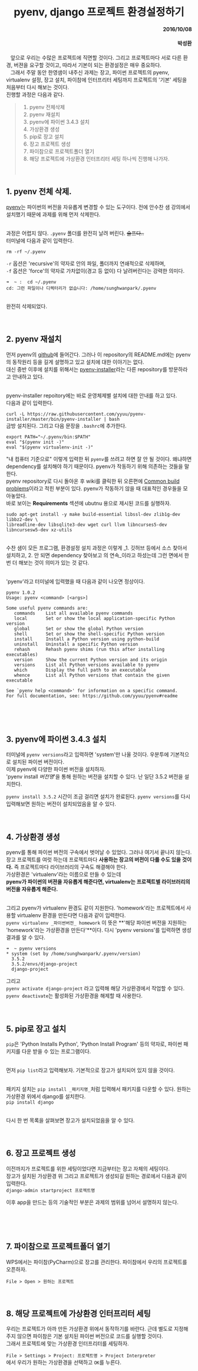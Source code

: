 # <center>pyenv, django 프로젝트 환경설정하기 </center>

#### <p style='text-align:right;'>2016/10/08 </p>
#### <p style='text-align:right;'>박성환		 </p>

&nbsp;&nbsp;&nbsp;앞으로 우리는 수많은 프로젝트에 직면할 것이다. 그리고 프로젝트마다 서로 다른 환경, 버젼을 요구할 것이고,
따라서 기본이 되는 환경설정은 매우 중요하다.<br>
&nbsp;&nbsp;&nbsp;그래서 주말 동안 한영샘이 내주신 과제는 장고, 파이썬 프로젝트의 pyenv, virtualenv 설정, 장고 설치, 파이참에 인터프리터 세팅까지 프로젝트의 '기본' 세팅을 처음부터 다시 해보는 것이다.<br>
진행할 과정은 다음과 같다.

> 1. pyenv 전체삭제
> 2. pyenv 재설치
> 3. pyenv에 파이썬 3.4.3 설치
> 4. 가상환경 생성
> 5. pip로 장고 설치
> 6. 장고 프로젝트 생성
> 7. 파이참으로 프로젝트폴더 열기
> 8. 해당 프로젝트에 가상환경 인터프리터 세팅
하나씩 진행해 나가자.<br> <br><br>


## 1. pyenv 전체 삭제.
[pyenv][pyenv]는 파이썬의 버전을 자유롭게 변경할 수 있는 도구이다. 전에 안수찬 샘 강의에서 설치했기 때문에 과제를 위해 먼저 삭제한다.<br><br>

과정은 어렵지 않다. `.pyenv` 폴더를 완전히 날려 버린다. ~~슬프다..~~<br>
터미널에 다음과 같이 입력한다.

`rm -rf ~/.pyenv`

`-r` 옵션은 'recursive'의 약자로 안의 파일, 폴더까지 연쇄적으로 삭제하며,<br>
`-f` 옵션은 'force'의 약자로 가차없이(경고 등 없이) 다 날려버린다는 강력한 의미다.

```linux
➜  ~ :  cd ~/.pyenv
cd: 그런 파일이나 디렉터리가 없습니다: /home/sunghwanpark/.pyenv
```

<br>
완전히 삭제되었다.
<br><br><br>

## 2. pyenv 재설치
먼저 pyenv의 [github][pyenv]에 들어간다. 그러나 이 repository의 README.md에는 pyenv의 동작원리 등을 길게 설명하고 있고 설치에 대한 이야기는 없다.
<br> 대신 중반 이후에 설치를 위해서는 [pyenv-installer][pyenv-installer]라는 다른 repository를 방문하라고 안내하고 있다.<br><br>

pyenv-installer repoitory에는 바로 운영체제별 설치에 대한 안내를 하고 있다.
<br>다음과 같이 입력한다.

`curl -L https://raw.githubusercontent.com/yyuu/pyenv-installer/master/bin/pyenv-installer | bash`
<br>
금방 설치된다. 그리고 다음 문장을 `.bashrc`에 추가한다.

```
export PATH="~/.pyenv/bin:$PATH"
eval "$(pyenv init -)"
eval "$(pyenv virtualenv-init -)"
```
"내 컴퓨터 기준으로" 이렇게 입력한 뒤 `pyenv`를 쓰려고 하면 잘 안 될 것이다. 왜냐하면 dependency를 설치해야 하기 때문이다. pyenv가 작동하기 위해 의존하는 것들을 말한다.<br>
pyenv repository로 다시 돌아온 후 wiki를 클릭한 뒤 오른편에 [Common build problems][build-problem]이라고 적힌 부분이 있다. pyenv가 작동하기 않을 때 대표적인 경우들을 모아놓았다.<br>
바로 보이는 **Requirements** 섹션에
ubutnu 용으로 제시된 코드를 실행하자.

```
sudo apt-get install -y make build-essential libssl-dev zlib1g-dev libbz2-dev \
libreadline-dev libsqlite3-dev wget curl llvm libncurses5-dev libncursesw5-dev xz-utils
```
<br>
수찬 샘이 모든 프로그램, 환경설정 설치 과정은 이렇게 _1. 깃허브 등에서 소스 찾아서 설치하고, 
2. 안 되면 dependency 찾아보고 의 연속_이라고 하셨는데 그런 면에서 한 번 더 해보는 것이 의미가 있는 것 같다.<br><br>

'pyenv'라고 터미널에 입력했을 때 다음과 같이 나오면 정상이다.
```
pyenv 1.0.2
Usage: pyenv <command> [<args>]

Some useful pyenv commands are:
   commands    List all available pyenv commands
   local       Set or show the local application-specific Python version
   global      Set or show the global Python version
   shell       Set or show the shell-specific Python version
   install     Install a Python version using python-build
   uninstall   Uninstall a specific Python version
   rehash      Rehash pyenv shims (run this after installing executables)
   version     Show the current Python version and its origin
   versions    List all Python versions available to pyenv
   which       Display the full path to an executable
   whence      List all Python versions that contain the given executable

See `pyenv help <command>' for information on a specific command.
For full documentation, see: https://github.com/yyuu/pyenv#readme
```
<br><br><br>





## 3. pyenv에 파이썬 3.4.3 설치
터미널에 `pyenv versions`라고 입력하면 'system'만 나올 것이다. 우분투에 기본적으로 설치된 파이썬 버전이다.<br>
이제 pyenv에 다양한 파이썬 버전을 설치하자. <br>
'pyenv install _버전명_'을 통해 원하는 버전을 설치할 수 있다. 난 일단 3.5.2 버전을 설치한다.

`pyenv install 3.5.2`
시간이 조금 걸리면 설치가 완료된다. `pyenv versions`를 다시 입력해보면 원하는 버전이 설치되었음을 알 수 있다.
<br><br><br>

## 4. 가상환경 생성
pyenv를 통해 파이썬 버전의 구속에서 벗어날 수 있었다. 그러나 여기서 끝나지 않는다.<br>
장고 프로젝트를 여럿 하는데 프로젝트마다 **사용하는 장고의 버전이 다를 수도 있을 것이다.** 즉 프로젝트마다 라이브러리의 구속도 해결해야 한다.<br>
가상환경은 'virtualenv'라는 이름으로 만들 수 있는데<br>
**pyenv가 파이썬의 버젼을 자유롭게 해준다면, virtualenv는 프로젝트별 라이브러리의 버전을 자유롭게 해준다.**<br><br>

그리고 pyenv가 virtualenv 환경도 같이 지원한다. 'homework'라는 프로젝트에서 사용할 virtualenv 환경을 만든다면 다음과 같이 입력한다.<br>
`pyenv virtualenv _파이썬버전_ homework`
이 뜻은 **'해당 파이썬 버전을 지원하는 'homework'라는 가상환경을 만든다'**이다. 다시 'pyenv versions'를 입력하면 생성결과를 알 수 있다.

```
➜  ~ pyenv versions
* system (set by /home/sunghwanpark/.pyenv/version)
  3.5.2
  3.5.2/envs/django-project
  django-project
```
그리고 <br>
`pyenv activate django-project` 라고 입력해 해당 가상환경에서 작업할 수 있다.<br>
`pyenv deactivate`는 활성화된 가상환경을 해제할 때 사용한다.
<br><br><br>

## 5. pip로 장고 설치
`pip`은 'Python Installs Python', 'Python Install Program' 등의 약자로, 파이썬 패키지를 다운 받을 수 있는 프로그램이다.<br><br>

먼저 `pip list`라고 입력해보자. 기본적으로 장고가 설치되어 있지 않을 것이다.<br><br>

패키지 설치는 `pip install _패키지명_`처럼 입력해서 패키지를 다운할 수 있다. 원하는 가상환경 위에서 django를 설치한다.<br>
`pip install django`<br><br>

다시 한 번 목록을 살펴보면 장고가 설치되었음을 알 수 있다.
<br><br><br>

## 6. 장고 프로젝트 생성
이전까지가 프로젝트를 위한 세팅이었다면 지금부터는 장고 자체의 세팅이다.<br>
장고가 설치된 가상환경 위 그리고 프로젝트가 생성되길 원하는 경로에서 다음과 같이 입력한다.<br>
`django-admin startproject 프로젝트명`<br>

이후 app을 만드는 등의 기술적인 부분은 과제의 범위를 넘어서 설명하지 않는다.


<br><br><br>
## 7. 파이참으로 프로젝트폴더 열기
WPS에서는 파이참(PyCharm)으로 장고를 관리한다. 파이참에서 우리의 프로젝트를 오픈하자.<br>

`File > Open > 원하는 프로젝트`
<br><br><br>



## 8. 해당 프로젝트에 가상환경 인터프리터 세팅
우리는 프로젝트가 아까 만든 가상환경 위에서 동작하기를 바란다. 근데 별도로 지정해주지 않으면 파이참은 기본 설치된 파이썬 버전으로 코드를 실행할 것이다.<br>
그래서 프로젝트에 맞는 가상환경 인터프리터를 세팅하자.<br>

`File > Settings > Project: 프로젝트명 > Project Interpreter`<br>
에서 우리가 원하는 가상환경을 선택하고 `OK`를 누른다.<br><br>





[pyenv]:https://github.com/yyuu/pyenv
[pyenv-installer]:https://github.com/yyuu/pyenv-installer
[build-problem]:https://github.com/yyuu/pyenv/wiki/Common-build-problems
